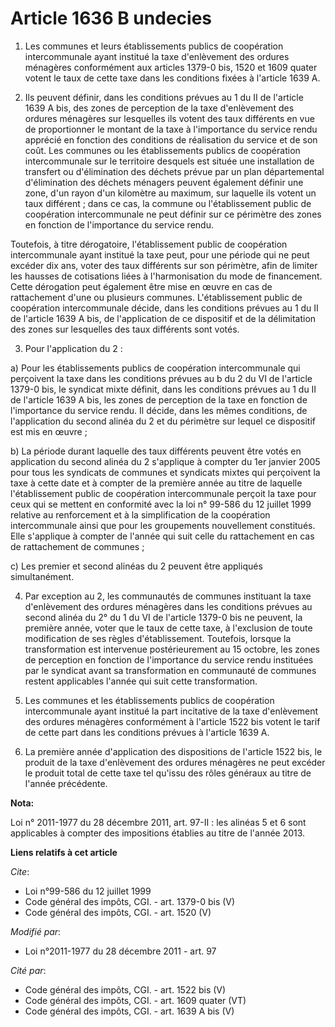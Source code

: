 # Article 1636 B undecies

1. Les communes et leurs établissements publics de coopération intercommunale ayant institué la taxe d'enlèvement des ordures
ménagères conformément aux articles 1379-0 bis, 1520 et 1609 quater votent le taux de cette taxe dans les conditions fixées à
l'article 1639 A. 

2. Ils peuvent définir, dans les conditions prévues au 1 du II de l'article 1639 A bis, des zones de perception de la taxe
d'enlèvement des ordures ménagères sur lesquelles ils votent des taux différents en vue de proportionner le montant de la
taxe à l'importance du service rendu apprécié en fonction des conditions de réalisation du service et de son coût. Les
communes ou les établissements publics de coopération intercommunale sur le territoire desquels est située une installation
de transfert ou d'élimination des déchets prévue par un plan départemental d'élimination des déchets ménagers peuvent
également définir une zone, d'un rayon d'un kilomètre au maximum, sur laquelle ils votent un taux différent ; dans ce cas, la
commune ou l'établissement public de coopération intercommunale ne peut définir sur ce périmètre des zones en fonction de
l'importance du service rendu. 

Toutefois, à titre dérogatoire, l'établissement public de coopération intercommunale ayant institué la taxe peut, pour une
période qui ne peut excéder dix ans, voter des taux différents sur son périmètre, afin de limiter les hausses de cotisations
liées à l'harmonisation du mode de financement. Cette dérogation peut également être mise en œuvre en cas de rattachement
d'une ou plusieurs communes. L'établissement public de coopération intercommunale décide, dans les conditions prévues au 1 du
II de l'article 1639 A bis, de l'application de ce dispositif et de la délimitation des zones sur lesquelles des taux
différents sont votés. 

3. Pour l'application du 2 : 

a) Pour les établissements publics de coopération intercommunale qui perçoivent la taxe dans les conditions prévues au b du 2
du VI de l'article 1379-0 bis, le syndicat mixte définit, dans les conditions prévues au 1 du II de l'article 1639 A bis, les
zones de perception de la taxe en fonction de l'importance du service rendu. Il décide, dans les mêmes conditions, de
l'application du second alinéa du 2 et du périmètre sur lequel ce dispositif est mis en œuvre ; 

b) La période durant laquelle des taux différents peuvent être votés en application du second alinéa du 2 s'applique à
compter du 1er janvier 2005 pour tous les syndicats de communes et syndicats mixtes qui perçoivent la taxe à cette date et à
compter de la première année au titre de laquelle l'établissement public de coopération intercommunale perçoit la taxe pour
ceux qui se mettent en conformité avec la loi n° 99-586 du 12 juillet 1999 relative au renforcement et à la simplification de
la coopération intercommunale ainsi que pour les groupements nouvellement constitués. Elle s'applique à compter de l'année
qui suit celle du rattachement en cas de rattachement de communes ; 

c) Les premier et second alinéas du 2 peuvent être appliqués simultanément. 

4. Par exception au 2, les communautés de communes instituant la taxe d'enlèvement des ordures ménagères dans les conditions
prévues au second alinéa du 2° du 1 du VI de l'article 1379-0 bis ne peuvent, la première année, voter que le taux de cette
taxe, à l'exclusion de toute modification de ses règles d'établissement. Toutefois, lorsque la transformation est intervenue
postérieurement au 15 octobre, les zones de perception en fonction de l'importance du service rendu instituées par le
syndicat avant sa transformation en communauté de communes restent applicables l'année qui suit cette transformation. 

5. Les communes et les établissements publics de coopération intercommunale ayant institué la part incitative de la taxe
d'enlèvement des ordures ménagères conformément à l'article 1522 bis votent le tarif de cette part dans les conditions
prévues à l'article 1639 A. 

6. La première année d'application des dispositions de l'article 1522 bis, le produit de la taxe d'enlèvement des ordures
ménagères ne peut excéder le produit total de cette taxe tel qu'issu des rôles généraux au titre de l'année précédente.

**Nota:**

Loi n° 2011-1977 du 28 décembre 2011, art. 97-II : les alinéas 5 et 6 sont applicables à compter des impositions établies au
titre de l'année 2013.

**Liens relatifs à cet article**

_Cite_:

  - Loi n°99-586 du 12 juillet 1999
  - Code général des impôts, CGI. - art. 1379-0 bis (V)
  - Code général des impôts, CGI. - art. 1520 (V)

_Modifié par_:

  - Loi n°2011-1977 du 28 décembre 2011 - art. 97

_Cité par_:

  - Code général des impôts, CGI. - art. 1522 bis (V)
  - Code général des impôts, CGI. - art. 1609 quater (VT)
  - Code général des impôts, CGI. - art. 1639 A bis (V)

